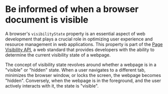 # Be informed of when a browser document is visible

A browser's `visibilityState` property is an essential aspect of web development that plays a crucial role in optimizing user experience and resource management in web applications. This property is part of the [Page Visibility API](https://developer.mozilla.org/en-US/docs/Web/API/Page_Visibility_API), a web standard that provides developers with the ability to determine the current visibility state of a webpage.

The concept of visibility state revolves around whether a webpage is in a "visible" or "hidden" state. When a user navigates to a different tab, minimizes the browser window, or locks the screen, the webpage becomes "hidden". Conversely, when the webpage is in the foreground, and the user actively interacts with it, the state is "visible".


